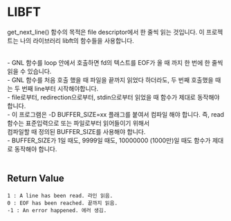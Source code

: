 # LIBFT

get_next_line() 함수의 목적은 file descriptor에서 한 줄씩 읽는 것입니다. 이 프로젝트는 나의 라이브러리 libft의 함수들을 사용합니다.
 
<br>
- GNL 함수를 loop 안에서 호출하면 fd의 텍스트를 EOF가 올 때 까지 한 번에 한 줄씩 읽을 수 있습니다.  <br>
- GNL 함수를 처음 호출 했을 때 파일을 끝까지 읽었다 하더라도, 두 번째 호출했을 때는 두 번째 line부터 시작해야합니다.  <br>
- file로부터, redirection으로부터, stdin으로부터 읽었을 때 함수가 제대로 동작해야 합니다.  <br>
- 이 프로그램은 -D BUFFER_SIZE=xx 플래그를 붙여서 컴파일 해야 합니다. 즉, read 함수는 표준입력으로 또는 파일로부터 읽어들이기 위해서  <br>
  컴파일할 때 정의된 BUFFER_SIZE를 사용해야 합니다.  <br>
- BUFFER_SIZE가 1일 때도, 9999일 때도, 10000000 (1000만)일 때도 함수가 제대로 동작해야 합니다.  <br>

<br>

## Return Value
```
1 : A line has been read. 라인 읽음.
0 : EOF has been reached. 끝까지 읽음.
-1 : An error happened. 에러 생김.
```
